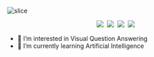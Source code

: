 ![slice](https://capsule-render.vercel.app/api?type=slice&color=auto&height=200&text=JOY&fontAlign=70&rotate=13&fontAlignY=25&desc=Hi%20Welcome%20to%20My%20Github.&descAlign=70.&descAlignY=44)

<p align="center">
  <img src="https://img.shields.io/badge/Python-3766AB?style=flat-square&logo=Python&logoColor=white"/></a>&nbsp
  <img src="https://img.shields.io/badge/Django-092E20?style=flat-square&logo=Django&logoColor=white"/></a>&nbsp
  <img src="https://img.shields.io/badge/C++-00599C?style=flat-square&logo=C%2B%2B&logoColor=white"/></a>&nbsp 
  <img src="https://img.shields.io/badge/Java-007396?style=flat-square&logo=Java&logoColor=white"/></a>&nbsp
</p>

  
  
- 👀 I’m interested in Visual Question Answering
- 🌱 I’m currently learning Artificial Intelligence

<!---
26JOY/26JOY is a ✨ special ✨ repository because its `README.md` (this file) appears on your GitHub profile.
You can click the Preview link to take a look at your changes.
--->
